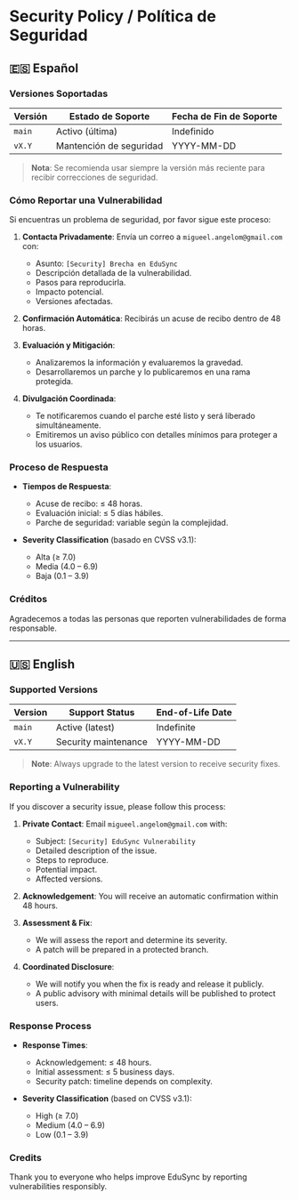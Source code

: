 # Security Policy / Política de Seguridad

## 🇪🇸 Español

### Versiones Soportadas

| Versión | Estado de Soporte       | Fecha de Fin de Soporte |
| ------- | ----------------------- | ----------------------- |
| `main`  | Activo (última)         | Indefinido              |
| `vX.Y`  | Mantención de seguridad | YYYY-MM-DD              |

> **Nota**: Se recomienda usar siempre la versión más reciente para recibir correcciones de seguridad.

### Cómo Reportar una Vulnerabilidad

Si encuentras un problema de seguridad, por favor sigue este proceso:

1. **Contacta Privadamente**: Envía un correo a `migueel.angelom@gmail.com` con:

    - Asunto: `[Security] Brecha en EduSync`
    - Descripción detallada de la vulnerabilidad.
    - Pasos para reproducirla.
    - Impacto potencial.
    - Versiones afectadas.

2. **Confirmación Automática**: Recibirás un acuse de recibo dentro de 48 horas.
3. **Evaluación y Mitigación**:

    - Analizaremos la información y evaluaremos la gravedad.
    - Desarrollaremos un parche y lo publicaremos en una rama protegida.

4. **Divulgación Coordinada**:

    - Te notificaremos cuando el parche esté listo y será liberado simultáneamente.
    - Emitiremos un aviso público con detalles mínimos para proteger a los usuarios.

### Proceso de Respuesta

- **Tiempos de Respuesta**:

    - Acuse de recibo: ≤ 48 horas.
    - Evaluación inicial: ≤ 5 días hábiles.
    - Parche de seguridad: variable según la complejidad.

- **Severity Classification** (basado en CVSS v3.1):

    - Alta (≥ 7.0)
    - Media (4.0 – 6.9)
    - Baja (0.1 – 3.9)

### Créditos

Agradecemos a todas las personas que reporten vulnerabilidades de forma responsable.

---

## 🇺🇸 English

### Supported Versions

| Version | Support Status       | End-of-Life Date |
| ------- | -------------------- | ---------------- |
| `main`  | Active (latest)      | Indefinite       |
| `vX.Y`  | Security maintenance | YYYY-MM-DD       |

> **Note**: Always upgrade to the latest version to receive security fixes.

### Reporting a Vulnerability

If you discover a security issue, please follow this process:

1. **Private Contact**: Email `migueel.angelom@gmail.com` with:

    - Subject: `[Security] EduSync Vulnerability`
    - Detailed description of the issue.
    - Steps to reproduce.
    - Potential impact.
    - Affected versions.

2. **Acknowledgement**: You will receive an automatic confirmation within 48 hours.
3. **Assessment & Fix**:

    - We will assess the report and determine its severity.
    - A patch will be prepared in a protected branch.

4. **Coordinated Disclosure**:

    - We will notify you when the fix is ready and release it publicly.
    - A public advisory with minimal details will be published to protect users.

### Response Process

- **Response Times**:

    - Acknowledgement: ≤ 48 hours.
    - Initial assessment: ≤ 5 business days.
    - Security patch: timeline depends on complexity.

- **Severity Classification** (based on CVSS v3.1):

    - High (≥ 7.0)
    - Medium (4.0 – 6.9)
    - Low (0.1 – 3.9)

### Credits

Thank you to everyone who helps improve EduSync by reporting vulnerabilities responsibly.

